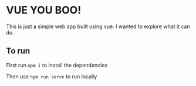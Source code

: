 # VUE YOU BOO!

This is just a simple web app built using vue. I wanted to explore what it can do. 

## To run 
First run `npm i` to install the dependencies

Then use `npm run serve` to run locally